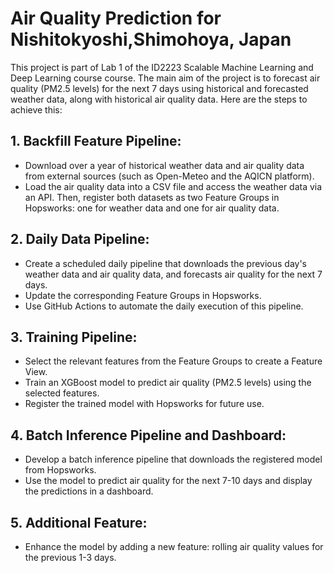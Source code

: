 # **Air Quality Prediction for Nishitokyoshi,Shimohoya, Japan**

This project is part of Lab 1 of the ID2223 Scalable Machine Learning and Deep Learning course course. The main aim of the project is to forecast air quality (PM2.5 levels) for the next 7 days using historical and forecasted weather data, along with historical air quality data. Here are the steps to achieve this:
## 1. Backfill Feature Pipeline:
   - Download over a year of historical weather data and air quality data from external sources (such as Open-Meteo and the AQICN platform).
   - Load the air quality data into a CSV file and access the weather data via an API. Then, register both datasets as two Feature Groups in Hopsworks: one for weather data and one for air quality data.
## 2. Daily Data Pipeline:
   - Create a scheduled daily pipeline that downloads the previous day's weather data and air quality data, and forecasts air quality for the next 7 days.
   - Update the corresponding Feature Groups in Hopsworks.
   - Use GitHub Actions to automate the daily execution of this pipeline.
## 3. Training Pipeline:
   - Select the relevant features from the Feature Groups to create a Feature View.
   - Train an XGBoost model to predict air quality (PM2.5 levels) using the selected features.
   - Register the trained model with Hopsworks for future use.
## 4. Batch Inference Pipeline and Dashboard:
   - Develop a batch inference pipeline that downloads the registered model from Hopsworks.
   - Use the model to predict air quality for the next 7-10 days and display the predictions in a dashboard.
## 5. Additional Feature:
   - Enhance the model by adding a new feature: rolling air quality values for the previous 1-3 days.

